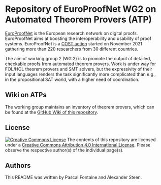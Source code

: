 # Repository of EuroProofNet WG2 on Automated Theorem Provers (ATP)

[EuroProofNet](https://europroofnet.github.io/) is the European research network on digital proofs. EuroProofNet aims at boosting the interoperability and usability of proof systems. EuroProofNet is a [COST action](https://www.cost.eu/) started on November 2021 gathering more than 220 researchers from 30 different countries.

The aim of working group 2 (WG 2) is to promote the output of detailed, checkable proofs from automated theorem provers. Work is under way for FOL/HOL theorem provers and SMT solvers, but the expressivity of their input languages renders the task significantly more complicated than e.g., in the propositional SAT world, with a higher need of coordination.

## Wiki on ATPs

The working group maintains an inventory of theorem provers, which can be found at the [GitHub Wiki of this repository](https://github.com/EuroProofNet/ATP/wiki).

## License 

<a rel="license" href="http://creativecommons.org/licenses/by/4.0/"><img alt="Creative Commons License" style="border-width:0" src="https://i.creativecommons.org/l/by/4.0/80x15.png" /></a> The contents of this repository are licensed under a <a rel="license" href="http://creativecommons.org/licenses/by/4.0/">Creative Commons Attribution 4.0 International License</a>. Please observe the respective author(s) of the individual page(s).

## Authors
This README was written by Pascal Fontaine and Alexander Steen.

